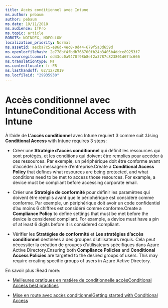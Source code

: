 ```yaml
---
title: Accès conditionnel avec Intune
ms.author: pebaum
author: pebaum
ms.date: 10/11/2018
ms.audience: ITPro
ms.topic: article
ROBOTS: NOINDEX, NOFOLLOW
localization_priority: Normal
ms.assetid: aecba7c5-e86d-4ec8-9d44-679f5a3d659d
ms.openlocfilehash: 2e778bf4fbdb766700fb24b3405b4ddce89253f7
ms.sourcegitcommit: dd43cc0a9470f98b8ef2a3787c823801d674c666
ms.translationtype: MT
ms.contentlocale: fr-FR
ms.lasthandoff: 02/12/2019
ms.locfileid: "29935930"
---
```

# <a name="conditional-access-with-intune"></a><span data-ttu-id="83b67-102">Accès conditionnel avec Intune</span><span class="sxs-lookup"><span data-stu-id="83b67-102">Conditional Access with Intune</span></span>

<span data-ttu-id="83b67-103">À l’aide de **L’accès conditionnel** avec Intune requiert 3 comme suit :</span><span class="sxs-lookup"><span data-stu-id="83b67-103">Using **Conditional Access** with Intune requires 3 steps:</span></span> 
  
- <span data-ttu-id="83b67-p101">Créer une **Stratégie d’accès conditionnel** qui définit les ressources qui sont protégés, et les conditions qui doivent être remplies pour accéder à ces ressources. Par exemple, un périphérique doit être conforme avant d’accéder à la messagerie d’entreprise.</span><span class="sxs-lookup"><span data-stu-id="83b67-p101">Create a **Conditional Access Policy** that defines what resources are being protected, and what conditions need to be met to access those resources. For example, a device must be compliant before accessing corporate email.</span></span> 
    
- <span data-ttu-id="83b67-p102">Créer une **Stratégie de conformité** pour définir les paramètres qui doivent être remplis avant que le périphérique est considéré comme conforme. Par exemple, un périphérique doit avoir un code confidentiel d’au moins 6 chiffres est considéré comme conforme.</span><span class="sxs-lookup"><span data-stu-id="83b67-p102">Create a **Compliance Policy** to define settings that must be met before the device is considered compliant. For example, a device must have a pin of at least 6 digits before it is considered compliant.</span></span> 
    
- <span data-ttu-id="83b67-p103">Vérifier les **Stratégies de conformité** et **Les stratégies d’accès conditionnel** destinées à des groupes d’utilisateurs requis. Cela peut nécessiter la création de groupes d’utilisateurs spécifiques dans Azure Active Directory.</span><span class="sxs-lookup"><span data-stu-id="83b67-p103">Ensuring both **Compliance Policies** and **Conditional Access Policies** are targeted to the desired groups of users. This may require creating specific groups of users in Azure Active Directory.</span></span> 
    
<span data-ttu-id="83b67-110">En savoir plus :</span><span class="sxs-lookup"><span data-stu-id="83b67-110">Read more:</span></span>
  
- [<span data-ttu-id="83b67-111">Meilleures pratiques en matière de conditionnelle accès</span><span class="sxs-lookup"><span data-stu-id="83b67-111">Conditional Access best practices</span></span>](https://docs.microsoft.com/azure/active-directory/conditional-access/best-practices)
    
- [<span data-ttu-id="83b67-112">Mise en route avec accès conditionnel</span><span class="sxs-lookup"><span data-stu-id="83b67-112">Getting started with Conditional Access </span></span>](https://docs.microsoft.com/azure/active-directory/active-directory-conditional-access-azure-portal-get-started)
    

